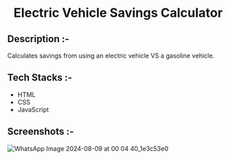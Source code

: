 # <p align="center">Electric Vehicle Savings Calculator</p>

## Description :-

Calculates savings from using an electric vehicle VS a gasoline vehicle.

## Tech Stacks :-

- HTML
- CSS
- JavaScript


## Screenshots :-
![WhatsApp Image 2024-08-09 at 00 04 40_1e3c53e0](https://github.com/user-attachments/assets/ce3a0c21-c163-426c-9b72-9f9a3584b46a)

